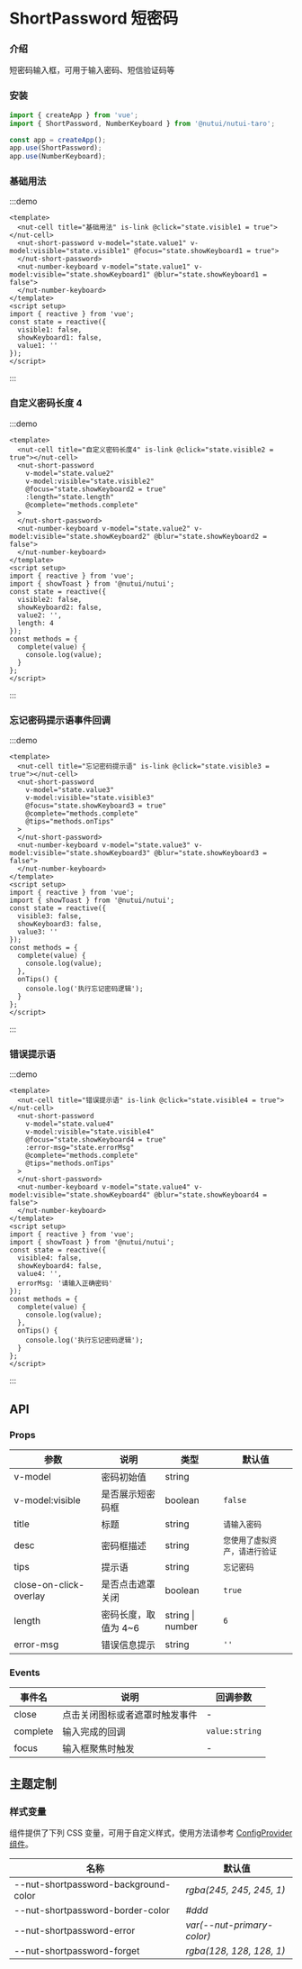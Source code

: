 # ShortPassword 短密码

### 介绍

短密码输入框，可用于输入密码、短信验证码等

### 安装

```js
import { createApp } from 'vue';
import { ShortPassword, NumberKeyboard } from '@nutui/nutui-taro';

const app = createApp();
app.use(ShortPassword);
app.use(NumberKeyboard);
```

### 基础用法

:::demo

```vue
<template>
  <nut-cell title="基础用法" is-link @click="state.visible1 = true"></nut-cell>
  <nut-short-password v-model="state.value1" v-model:visible="state.visible1" @focus="state.showKeyboard1 = true">
  </nut-short-password>
  <nut-number-keyboard v-model="state.value1" v-model:visible="state.showKeyboard1" @blur="state.showKeyboard1 = false">
  </nut-number-keyboard>
</template>
<script setup>
import { reactive } from 'vue';
const state = reactive({
  visible1: false,
  showKeyboard1: false,
  value1: ''
});
</script>
```

:::

### 自定义密码长度 4

:::demo

```vue
<template>
  <nut-cell title="自定义密码长度4" is-link @click="state.visible2 = true"></nut-cell>
  <nut-short-password
    v-model="state.value2"
    v-model:visible="state.visible2"
    @focus="state.showKeyboard2 = true"
    :length="state.length"
    @complete="methods.complete"
  >
  </nut-short-password>
  <nut-number-keyboard v-model="state.value2" v-model:visible="state.showKeyboard2" @blur="state.showKeyboard2 = false">
  </nut-number-keyboard>
</template>
<script setup>
import { reactive } from 'vue';
import { showToast } from '@nutui/nutui';
const state = reactive({
  visible2: false,
  showKeyboard2: false,
  value2: '',
  length: 4
});
const methods = {
  complete(value) {
    console.log(value);
  }
};
</script>
```

:::

### 忘记密码提示语事件回调

:::demo

```vue
<template>
  <nut-cell title="忘记密码提示语" is-link @click="state.visible3 = true"></nut-cell>
  <nut-short-password
    v-model="state.value3"
    v-model:visible="state.visible3"
    @focus="state.showKeyboard3 = true"
    @complete="methods.complete"
    @tips="methods.onTips"
  >
  </nut-short-password>
  <nut-number-keyboard v-model="state.value3" v-model:visible="state.showKeyboard3" @blur="state.showKeyboard3 = false">
  </nut-number-keyboard>
</template>
<script setup>
import { reactive } from 'vue';
import { showToast } from '@nutui/nutui';
const state = reactive({
  visible3: false,
  showKeyboard3: false,
  value3: ''
});
const methods = {
  complete(value) {
    console.log(value);
  },
  onTips() {
    console.log('执行忘记密码逻辑');
  }
};
</script>
```

:::

### 错误提示语

:::demo

```vue
<template>
  <nut-cell title="错误提示语" is-link @click="state.visible4 = true"></nut-cell>
  <nut-short-password
    v-model="state.value4"
    v-model:visible="state.visible4"
    @focus="state.showKeyboard4 = true"
    :error-msg="state.errorMsg"
    @complete="methods.complete"
    @tips="methods.onTips"
  >
  </nut-short-password>
  <nut-number-keyboard v-model="state.value4" v-model:visible="state.showKeyboard4" @blur="state.showKeyboard4 = false">
  </nut-number-keyboard>
</template>
<script setup>
import { reactive } from 'vue';
import { showToast } from '@nutui/nutui';
const state = reactive({
  visible4: false,
  showKeyboard4: false,
  value4: '',
  errorMsg: '请输入正确密码'
});
const methods = {
  complete(value) {
    console.log(value);
  },
  onTips() {
    console.log('执行忘记密码逻辑');
  }
};
</script>
```

:::

## API

### Props

| 参数 | 说明 | 类型 | 默认值 |
| --- | --- | --- | --- |
| v-model | 密码初始值 | string |  |
| v-model:visible | 是否展示短密码框 | boolean | `false` |
| title | 标题 | string | `请输入密码` |
| desc | 密码框描述 | string | `您使用了虚拟资产，请进行验证` |
| tips | 提示语 | string | `忘记密码` |
| close-on-click-overlay | 是否点击遮罩关闭 | boolean | `true` |
| length | 密码长度，取值为 4~6 | string \| number | `6` |
| error-msg | 错误信息提示 | string | `''` |

### Events

| 事件名 | 说明 | 回调参数 |
| --- | --- | --- |
| close | 点击关闭图标或者遮罩时触发事件 | - |
| complete | 输入完成的回调 | `value:string` |
| focus | 输入框聚焦时触发 | - |

## 主题定制

### 样式变量

组件提供了下列 CSS 变量，可用于自定义样式，使用方法请参考 [ConfigProvider 组件](#/zh-CN/component/configprovider)。

| 名称 | 默认值 |
| --- | --- |
| --nut-shortpassword-background-color | _rgba(245, 245, 245, 1)_ |
| --nut-shortpassword-border-color | _#ddd_ |
| --nut-shortpassword-error | _var(--nut-primary-color)_ |
| --nut-shortpassword-forget | _rgba(128, 128, 128, 1)_ |
